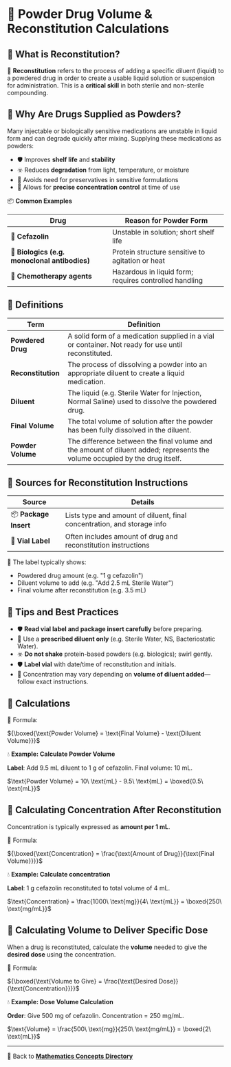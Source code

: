 # 💉 Powder Drug Volume & Reconstitution Calculations

<!-- 
## Reference

Pharmacy Calculations, 6e; Morton Publishing | Chapter 24
-->

## 🔎 What is Reconstitution?

🧪 **Reconstitution** refers to the process of adding a specific diluent (liquid) to a powdered drug in order to create a usable liquid solution or suspension for administration. This is a **critical skill** in both sterile and non-sterile compounding.

## 🔑 Why Are Drugs Supplied as Powders?

Many injectable or biologically sensitive medications are unstable in liquid form and can degrade quickly after mixing. Supplying these medications as powders:

- 🛡️ Improves **shelf life** and **stability**
- ☣️ Reduces **degradation** from light, temperature, or moisture
- 🚨 Avoids need for preservatives in sensitive formulations
- 🧪 Allows for **precise concentration control** at time of use

📦 **Common Examples**

| Drug | Reason for Powder Form |
|------|------------------------|
| 💉 **Cefazolin** | Unstable in solution; short shelf life |
| 🧬 **Biologics (e.g. monoclonal antibodies)** | Protein structure sensitive to agitation or heat |
| 💊 **Chemotherapy agents** | Hazardous in liquid form; requires controlled handling |

## 📘 Definitions

| Term | Definition |
|------|------------|
| **Powdered Drug** | A solid form of a medication supplied in a vial or container. Not ready for use until reconstituted. |
| **Reconstitution** | The process of dissolving a powder into an appropriate diluent to create a liquid medication. |
| **Diluent** | The liquid (e.g. Sterile Water for Injection, Normal Saline) used to dissolve the powdered drug. |
| **Final Volume** | The total volume of solution after the powder has been fully dissolved in the diluent. |
| **Powder Volume** | The difference between the final volume and the amount of diluent added; represents the volume occupied by the drug itself. |

## 📘 Sources for Reconstitution Instructions

| Source | Details |
|--------|---------|
| 📦 **Package Insert** | Lists type and amount of diluent, final concentration, and storage info |
| 💉 **Vial Label** | Often includes amount of drug and reconstitution instructions |

🚨 The label typically shows:

- Powdered drug amount (e.g. "1 g cefazolin")
- Diluent volume to add (e.g. "Add 2.5 mL Sterile Water")
- Final volume after reconstitution (e.g. 3.5 mL)

## 🚨 Tips and Best Practices

- 🛡️ **Read vial label and package insert carefully** before preparing.
- 📍 Use a **prescribed diluent only** (e.g. Sterile Water, NS, Bacteriostatic Water).
- ☣️ **Do not shake** protein-based powders (e.g. biologics); swirl gently.
- 🛡️ **Label vial** with date/time of reconstitution and initials.
- 📍 Concentration may vary depending on **volume of diluent added**—follow exact instructions.

## 📘 Calculations

🔢 Formula:

${\boxed{\text{Powder Volume} = \text{Final Volume} - \text{Diluent Volume}}}$

💧 **Example: Calculate Powder Volume**

**Label**: Add 9.5 mL diluent to 1 g of cefazolin. Final volume: 10 mL.

$\text{Powder Volume} = 10\ \text{mL} - 9.5\ \text{mL} = \boxed{0.5\ \text{mL}}$

## 📘 Calculating Concentration After Reconstitution

Concentration is typically expressed as **amount per 1 mL**.

🔢 Formula:

${\boxed{\text{Concentration} = \frac{\text{Amount of Drug}}{\text{Final Volume}}}}$

💧 **Example: Calculate concentration**

**Label**: 1 g cefazolin reconstituted to total volume of 4 mL.

$\text{Concentration} = \frac{1000\ \text{mg}}{4\ \text{mL}} = \boxed{250\ \text{mg/mL}}$

## 📘 Calculating Volume to Deliver Specific Dose

When a drug is reconstituted, calculate the **volume** needed to give the **desired dose** using the concentration.

🔢 Formula:

${\boxed{\text{Volume to Give} = \frac{\text{Desired Dose}}{\text{Concentration}}}}$

💧 **Example: Dose Volume Calculation**

**Order**: Give 500 mg of cefazolin. Concentration = 250 mg/mL.

$\text{Volume} = \frac{500\ \text{mg}}{250\ \text{mg/mL}} = \boxed{2\ \text{mL}}$

---

🔗 Back to [**Mathematics Concepts Directory**](./readme.md)
